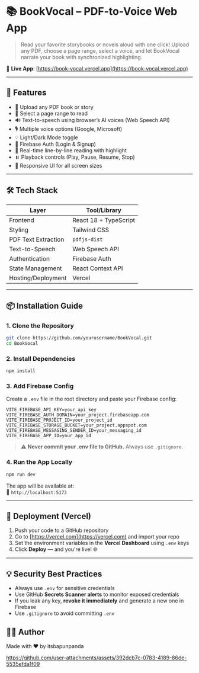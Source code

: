 # 📚 BookVocal – PDF-to-Voice Web App

> Read your favorite storybooks or novels aloud with one click! Upload any PDF, choose a page range, select a voice, and let BookVocal narrate your book with synchronized highlighting.

🔗 **Live App**: [https://book-vocal.vercel.app](https://book-vocal.vercel.app)

---

## 🌟 Features

- 📂 Upload any PDF book or story
- 🔢 Select a page range to read
- 🔊 Text-to-speech using browser’s AI voices (Web Speech API)
- 🎙️ Multiple voice options (Google, Microsoft)
- 💡 Light/Dark Mode toggle
- 🔐 Firebase Auth (Login & Signup)
- 📖 Real-time line-by-line reading with highlight
- ⏸️ Playback controls (Play, Pause, Resume, Stop)
- 📱 Responsive UI for all screen sizes

---

## 🛠 Tech Stack

| Layer              | Tool/Library               |
|--------------------|----------------------------|
| Frontend           | React 18 + TypeScript      |
| Styling            | Tailwind CSS               |
| PDF Text Extraction| `pdfjs-dist`               |
| Text-to-Speech     | Web Speech API             |
| Authentication     | Firebase Auth              |
| State Management   | React Context API          |
| Hosting/Deployment | Vercel                     |

---

## 📦 Installation Guide

### 1. Clone the Repository

```bash
git clone https://github.com/yourusername/BookVocal.git
cd BookVocal
```

### 2. Install Dependencies

```bash
npm install
```

### 3. Add Firebase Config

Create a `.env` file in the root directory and paste your Firebase config:

```env
VITE_FIREBASE_API_KEY=your_api_key
VITE_FIREBASE_AUTH_DOMAIN=your_project.firebaseapp.com
VITE_FIREBASE_PROJECT_ID=your_project_id
VITE_FIREBASE_STORAGE_BUCKET=your_project.appspot.com
VITE_FIREBASE_MESSAGING_SENDER_ID=your_messaging_id
VITE_FIREBASE_APP_ID=your_app_id
```

> ⚠️ **Never commit your .env file to GitHub.** Always use `.gitignore`.

### 4. Run the App Locally

```bash
npm run dev
```

The app will be available at:  
📍 `http://localhost:5173`

---

## 🚀 Deployment (Vercel)

1. Push your code to a GitHub repository
2. Go to [https://vercel.com](https://vercel.com) and import your repo
3. Set the environment variables in the **Vercel Dashboard** using `.env` keys
4. Click **Deploy** — and you're live! 🌐

---

## 💡 Security Best Practices

- Always use `.env` for sensitive credentials
- Use GitHub **Secrets Scanner alerts** to monitor exposed credentials
- If you leak any key, **revoke it immediately** and generate a new one in Firebase
- Use `.gitignore` to avoid committing `.env`


## 👨‍💻 Author

Made with ❤️ by itsbapunpanda

https://github.com/user-attachments/assets/392dcb7c-0783-4189-86de-5535efda1f09






